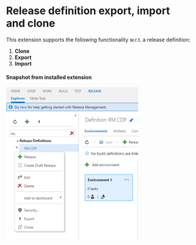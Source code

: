 # Release definition export, import and clone
This extension supports the following functionality w.r.t. a release definition:
1. **Clone**
2. **Export**
3. **Import**

#### Snapshot from installed extension
![ReleaseDefinition Duplicating](images/Readme.PNG)